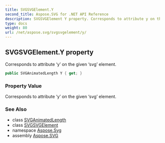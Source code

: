 ```yaml
---
title: SVGSVGElement.Y
second_title: Aspose.SVG for .NET API Reference
description: SVGSVGElement Y property. Corresponds to attribute y on the given svg element
type: docs
weight: 80
url: /net/aspose.svg/svgsvgelement/y/
---
```

## SVGSVGElement.Y property

Corresponds to attribute ‘y’ on the given ‘svg’ element.

```csharp
public SVGAnimatedLength Y { get; }
```

### Property Value

Corresponds to attribute ‘y’ on the given ‘svg’ element.

### See Also

* class [SVGAnimatedLength](../../../aspose.svg.datatypes/svganimatedlength/)
* class [SVGSVGElement](../)
* namespace [Aspose.Svg](../../../aspose.svg/)
* assembly [Aspose.SVG](../../../)
